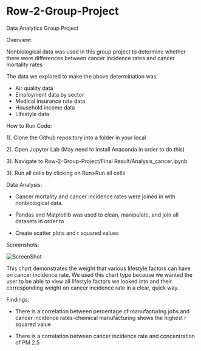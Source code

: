 # Row-2-Group-Project

Data Analytics Group Project

Overview:

Nonbiological data was used in this group project to determine whether there were differences between cancer incidence rates and cancer mortality rates

The data we explored to make the above determination was:

- Air quality data
- Employment data by sector
- Medical insurance rate data
- Household income data
- Lifestyle data

How to Run Code:

1). Clone the Github repository into a folder in your local

2). Open Jupyter Lab (May need to install Anaconda in order to do this)

3). Navigate to Row-2-Group-Project/Final Result/Analysis_cancer.ipynb

3). Run all cells by clicking on Run>Run all cells

Data Analysis:

- Cancer mortality and cancer incidence rates were joined in with nonbiological data.

- Pandas and Matplotlib was used to clean, manipulate, and join all datasets in order to

- Create scatter plots and r squared values

Screenshots:

![ScreenShot](Lifestyle_Correlation_Chart.png)

This chart demonstrates the weight that various lifestyle factors can have on cancer incidence rate. We used this chart type because we wanted the user to be able to view all lifestyle factors we looked into and their corresponding weight on cancer incidence rate in a clear, quick way.

Findings:

- There is a correlation between percentage of manufacturing jobs and
  cancer incidence rates-chemical manufacturing shows the highest r squared value

- There is a correlation between cancer incidence rate and concentration of PM 2.5


